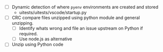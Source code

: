 * [ ] Dynamic detection of where `pyenv` environments are created and stored
    * uitests/uitests/vscode/startup.py
* [ ] CRC compare files unzipped using python module and general unzipping.
    * [ ] Identify whats wrong and file an issue upstream on Python if required.
    * [ ] Use node.js as alternative
* [ ] Unzip using Python code
